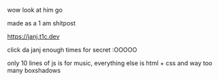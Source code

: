 wow look at him go

made as a 1 am shitpost

https://janj.t1c.dev

click da janj enough times for secret :OOOOO

only 10 lines of js is for music, everything else is html + css and way too many boxshadows
